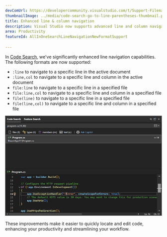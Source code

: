```yaml
---
devComUrl: https://developercommunity.visualstudio.com/t/Support-Filenamelinecolumn-format-in/10720994
thumbnailImage: ../media/code-search-go-to-line-parentheses-thumbnail.png
title: Enhanced line & column navigation
description: Visual Studio now supports advanced line and column navigation in Code Search.
area: Productivity
featureId: AllInOneSearchLineNavigationNewFormatSupport

---
```



In [Code Search](vscmd://Edit.NavigateTo), we've significantly enhanced line navigation capabilities. The following formats are now supported:

- `:line` to navigate to a specific line in the active document
- `:line,col` to navigate to a specific line and column in the active document
- `file:line` to navigate to a specific line in a specified file
- `file:line,col` to navigate to a specific line and column in a specified file
- `file(line)` to navigate to a specific line in a specified file
- `file(line,col)` to navigate to a specific line and column in a specified file

![Example showing navigation to file, line, and column](../media/code-search-go-to-line-parentheses.png)

These improvements make it easier to quickly locate and edit code, enhancing your productivity and streamlining your workflow.
